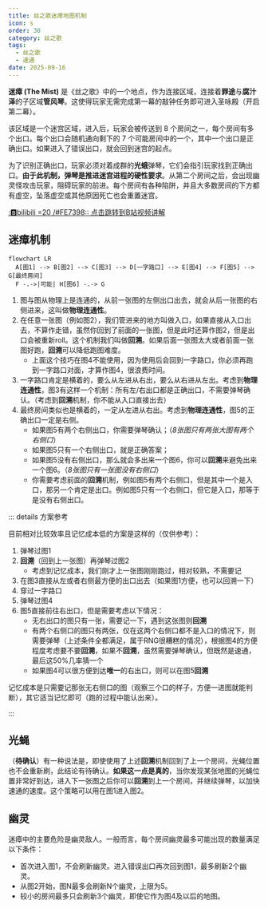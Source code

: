 ```yaml
---
title: 丝之歌迷瘴地图机制
icon: s
order: 30
category: 丝之歌
tags:
  - 丝之歌
  - 速通
date: 2025-09-16
---
```


<!-- more -->

**迷瘴 (The Mist)** 是《丝之歌》中的一个地点，作为连接区域，连接着**罪途**与**腐汁泽**的子区域**管风琴**。这使得玩家无需完成第一幕的敲钟任务即可进入圣咏殿（开启第二幕）。

该区域是一个迷宫区域，进入后，玩家会被传送到 8 个房间之一，每个房间有多个出口。每个出口会随机通向剩下的 7 个可能房间中的一个，其中一个出口是正确出口。如果进入了错误出口，就会回到迷宫的起点。

为了识别正确出口，玩家必须对着成群的**光蛾**弹琴，它们会指引玩家找到正确出口。**由于此机制，弹琴是推进迷宫进程的硬性要求**。从第二个房间之后，会出现幽灵怪攻击玩家，阻碍玩家的前进。每个房间有各种陷阱，并且大多数房间的下方都有虚空，坠落虚空或其他原因死亡也会重置迷宫。

[::b:bilibili =20 /#FE7398:: 点击跳转到B站视频讲解](https://www.bilibili.com/video/BV1H5pUzmEiD)

## 迷瘴机制

```mermaid
flowchart LR
  A[图1] --> B[图2] --> C[图3] --> D[一字路口] --> E[图4] --> F[图5] --> G[最终房间]
  F -.->|可能| H[图6] -.-> G
```

1. 图与图从物理上是连通的，从前一张图的左侧出口出去，就会从后一张图的右侧进来，这叫做**物理连通性**。
2. 在任意一张图（例如图2），我们管进来的地方叫做入口，如果直接从入口出去，不算作走错，虽然你回到了前面的一张图，但是此时还算作图2，但是出口会被重新roll。这个机制我们叫做**回溯**。如果后面一张图太大或者前面一张图好跑，**回溯**可以降低跑图难度。
   - 上面这个技巧在图4不能使用，因为使用后会回到一字路口，你必须再跑到一字路口对面，才算作图4，很浪费时间。
3. 一字路口肯定是横着的，要么从左进从右出，要么从右进从左出。考虑到**物理连通性**，图3有这样一个机制：所有左/右出口都是正确出口，不需要弹琴确认。（考虑到**回溯**机制，你不能从入口直接出去）
4. 最终房间类似也是横着的，一定从左进从右出。考虑到**物理连通性**，图5的正确出口一定是右侧。
   - 如果图5有两个右侧出口，你需要弹琴确认；（*8张图只有两张大图有两个右侧口*）
   - 如果图5只有一个右侧出口，就是正确答案；
   - 如果图5没有右侧出口，那么就会多出来一个图6，你可以**回溯**来避免出来一个图6。（*8张图只有一张图没有右侧口*）
   - 你需要考虑前面的**回溯**机制，例如图5有两个右侧口，但是其中一个是入口，那另一个肯定是出口。例如图5只有一个右侧口，但它是入口，那等于是没有右侧出口。

::: details 方案参考

目前相对比较效率且记忆成本低的方案是这样的（仅供参考）：
1. 弹琴过图1
2. **回溯**（回到上一张图）再弹琴过图2
   - 考虑到记忆成本，我们刚才上一张图刚刚跑过，相对较熟，不需要记
3. 在图3直接从左或者右侧最方便的出口出去（如果图1方便，也可以回溯一下）
4. 穿过一字路口
5. 弹琴过图4
6. 图5直接前往右出口，但是需要考虑以下情况：
   - 无右出口的图只有一张，需要记一下，遇到这张图则**回溯**
   - 有两个右侧口的图只有两张，仅在这两个右侧口都不是入口的情况下，则需要弹琴（上述条件全都满足，属于RNG很糟糕的情况），根据图4的方便程度考虑要不要**回溯**，如果不**回溯**，虽然需要弹琴确认，但既然是速通，最后这50%几率猜一个
   - 如果图4可以很方便到达**唯一**的右出口，则可以在图5**回溯**

记忆成本是只需要记那张无右侧口的图（观察三个口的样子，方便一进图就能判断），其它适当记忆即可（跑的过程中能认出来）。

:::

## 光蝇

（**待确认**）有一种说法是，即使使用了上述**回溯**机制回到了上一个房间，光蝇位置也不会重新刷，此结论有待确认。**如果这一点是真的**，当你发现某张地图的光蝇位置非常好到达，进入下一张图之后你可以**回溯**到上一个房间，并继续弹琴，以加快速通的速度。这个策略可以用在图1进入图2。

## 幽灵

迷瘴中的主要危险是幽灵敌人。一般而言，每个房间幽灵最多可能出现的数量满足以下条件：
- 首次进入图1，不会刷新幽灵。进入错误出口再次回到图1，最多刷新2个幽灵。
- 从图2开始，图N最多会刷新N个幽灵，上限为5。
- 较小的房间最多只会刷新3个幽灵，即使它作为图4及以后的地图。
